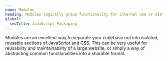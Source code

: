 ```yaml
---
name: Modules
heading: Modules logically group functionality for internal use or distribution
global:
  seoTitle: JavaScript Packaging
---
```


Modules are an excellent way to separate your codebase out into isolated, reusable sections of JavaScript and CSS. This can be very useful for reusability and maintainability of a large website, or simply a way of abstracting common functionalities into a sharable format.